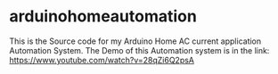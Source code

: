 # arduinohomeautomation
This is the  Source code for my Arduino Home AC current application Automation System.
The Demo of this Automation system is in the link: 
https://www.youtube.com/watch?v=28qZi6Q2psA
